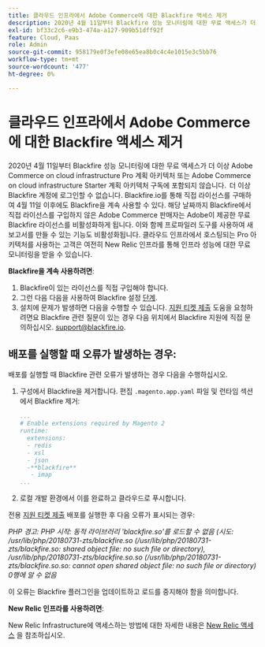 ```yaml
---
title: 클라우드 인프라에서 Adobe Commerce에 대한 Blackfire 액세스 제거
description: 2020년 4월 11일부터 Blackfire 성능 모니터링에 대한 무료 액세스가 더 이상 Adobe Commerce on cloud infrastructure Pro 계획 아키텍처 또는 Adobe Commerce on cloud infrastructure Starter 계획 아키텍처 구독에 포함되지 않습니다.  더 이상 Blackfire 계정에 로그인할 수 없습니다. Blackfire.io를 통해 직접 라이선스를 구매하여 4월 11일 이후에도 Blackfire을 계속 사용할 수 있다. 해당 날짜까지 Blackfire에서 직접 라이선스를 구입하지 않은 Adobe Commerce 판매자는 Adobe이 제공한 무료 Blackfire 라이선스를 비활성화하게 됩니다. 이와 함께 프로파일러 도구를 사용하여 새 보고서를 만들 수 있는 기능도 비활성화됩니다. 클라우드 인프라에서 호스팅되는 Pro 아키텍처를 사용하는 고객은 여전히 New Relic 인프라를 통해 인프라 성능에 대한 무료 모니터링을 받을 수 있습니다.
exl-id: bf33c2c6-e9b3-474a-a127-909b51dff92f
feature: Cloud, Paas
role: Admin
source-git-commit: 958179e0f3efe08e65ea8b0c4c4e1015e3c5bb76
workflow-type: tm+mt
source-wordcount: '477'
ht-degree: 0%

---
```


# 클라우드 인프라에서 Adobe Commerce에 대한 Blackfire 액세스 제거

2020년 4월 11일부터 Blackfire 성능 모니터링에 대한 무료 액세스가 더 이상 Adobe Commerce on cloud infrastructure Pro 계획 아키텍처 또는 Adobe Commerce on cloud infrastructure Starter 계획 아키텍처 구독에 포함되지 않습니다.  더 이상 Blackfire 계정에 로그인할 수 없습니다. Blackfire.io를 통해 직접 라이선스를 구매하여 4월 11일 이후에도 Blackfire을 계속 사용할 수 있다. 해당 날짜까지 Blackfire에서 직접 라이선스를 구입하지 않은 Adobe Commerce 판매자는 Adobe이 제공한 무료 Blackfire 라이선스를 비활성화하게 됩니다. 이와 함께 프로파일러 도구를 사용하여 새 보고서를 만들 수 있는 기능도 비활성화됩니다. 클라우드 인프라에서 호스팅되는 Pro 아키텍처를 사용하는 고객은 여전히 New Relic 인프라를 통해 인프라 성능에 대한 무료 모니터링을 받을 수 있습니다.

**Blackfire을 계속 사용하려면**:

1. Blackfire이 있는 라이선스를 직접 구입해야 합니다.
1. 그런 다음 다음을 사용하여 Blackfire 설정 [단계](https://blackfire.io/docs/integrations/paas/magentocloud).
1. 설치에 문제가 발생하면 다음을 수행할 수 있습니다. [지원 티켓 제출](/help/help-center-guide/help-center/magento-help-center-user-guide.md#submit-ticket) 도움을 요청하려면요 Blackfire 관련 질문이 있는 경우 다음 위치에서 Blackfire 지원에 직접 문의하십시오. [support@blackfire.io](mailto:support@blackfire.io).

## 배포를 실행할 때 오류가 발생하는 경우:

배포를 실행할 때 Blackfire 관련 오류가 발생하는 경우 다음을 수행하십시오.

1. 구성에서 Blackfire을 제거합니다. 편집 `.magento.app.yaml` 파일 및 런타임 섹션에서 Blackfire 제거:

   ```YAML
   ...
   # Enable extensions required by Magento 2
   runtime:
     extensions:
     - redis
     - xsl
     - json
     -**blackfire**
      - imap
   ...
   ```

1. 로컬 개발 환경에서 이를 완료하고 클라우드로 푸시합니다.

전용 [지원 티켓 제출](/help/help-center-guide/help-center/magento-help-center-user-guide.md#submit-ticket) 배포를 실행한 후 다음 오류가 표시되는 경우:

*PHP 경고: PHP 시작: 동적 라이브러리 &#39;blackfire.so&#39;를 로드할 수 없음 (시도: /usr/lib/php/20180731-zts/blackfire.so (/usr/lib/php/20180731-zts/blackfire.so: shared object file: no such file or directory), /usr/lib/php/20180731-zts/blackfire.so.so (/usr/lib/php/20180731-zts/blackfire.so.so: cannot open shared object file: no such file or directory) 0행에 알 수 없음*

이 오류는 Blackfire 플러그인을 업데이트하고 로드를 중지해야 함을 의미합니다.

**New Relic 인프라를 사용하려면**:

New Relic Infrastructure에 액세스하는 방법에 대한 자세한 내용은 [New Relic 액세스](https://experienceleague.adobe.com/docs/commerce-knowledge-base/kb/faq/access-new-relic-services.html) 을 참조하십시오.
